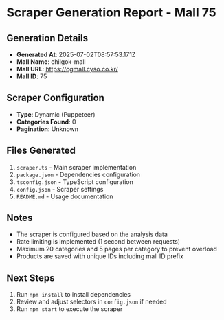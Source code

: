 # Scraper Generation Report - Mall 75

## Generation Details
- **Generated At**: 2025-07-02T08:57:53.171Z
- **Mall Name**: chilgok-mall
- **Mall URL**: https://cgmall.cyso.co.kr/
- **Mall ID**: 75

## Scraper Configuration
- **Type**: Dynamic (Puppeteer)
- **Categories Found**: 0
- **Pagination**: Unknown

## Files Generated
1. `scraper.ts` - Main scraper implementation
2. `package.json` - Dependencies configuration
3. `tsconfig.json` - TypeScript configuration
4. `config.json` - Scraper settings
5. `README.md` - Usage documentation

## Notes
- The scraper is configured based on the analysis data
- Rate limiting is implemented (1 second between requests)
- Maximum 20 categories and 5 pages per category to prevent overload
- Products are saved with unique IDs including mall ID prefix

## Next Steps
1. Run `npm install` to install dependencies
2. Review and adjust selectors in `config.json` if needed
3. Run `npm start` to execute the scraper
